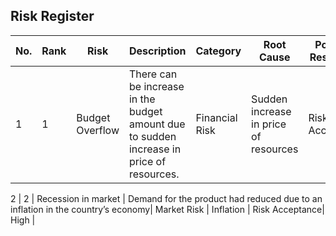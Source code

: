 ## Risk Register

No. | Rank | Risk | Description | Category | Root Cause | Potential Responses | Impact |
---|---|---|---|---|---|---|---|
1 | 1 | Budget Overflow | There can be increase in the budget amount due to sudden increase in price of resources.| Financial Risk | Sudden increase in price of resources | Risk Acceptance | High |

2 | 2 | Recession in market | Demand for the product had reduced due to an inflation in the country’s economy| Market Risk | Inflation | Risk Acceptance|  High |